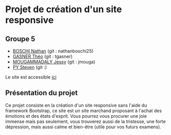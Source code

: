 # Projet de création d'un site responsive
## Groupe 5
* [BOSCHI Nathan](mailto:nathan.boschi@edu.univ-fcomte.fr) (git : nathanboschi25)
* [GASNER Théo](mailto:theo.gasner@edu.univ-fcomte.fr) (git : tgasner)
* [MOUGAMMADALY Jessy](mailto:jessy.mougammadaly@edu.univ-fcomte.fr) (git : jmouga)
* [PY Steven](mailto:steven.py@edu.univ-fcomte.fr) (git :)

Le site est accessible [ici](https://jmouga.github.io/iut-web-bgmp/)

## Présentation du projet
Ce projet consiste en la création d'un site responsive sans l'aide du framework Bootstrap, ce site est un site marchand proposant à l'achat des émotions et des états d'esprit. Vous pourrez vous procurer une joie immense mais pas seulement, vous trouverez aussi de la tristesse, une forte dépression, mais aussi calme et bien-être (utile pour vos futurs examens).
